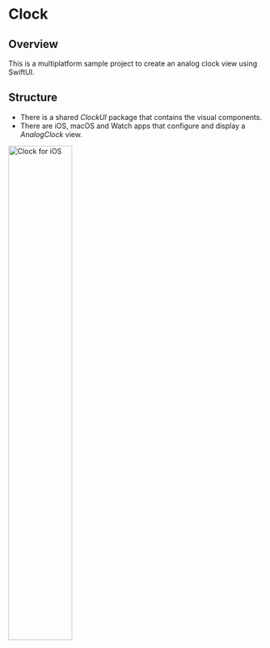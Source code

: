 #  Clock

##  Overview
This is a multiplatform sample project to create an analog clock view using SwiftUI.

##  Structure
- There is a shared _ClockUI_ package that contains the visual components.
- There are iOS, macOS and Watch apps that configure and display a _AnalogClock_ view. 

<img src="https://user-images.githubusercontent.com/199423/178149788-7d4b7455-0352-40c5-bb63-2d5d96f9bf3e.mp4" alt="Clock for iOS" width="50%">



